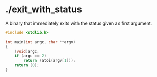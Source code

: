 # ./exit_with_status

A binary that immediately exits with the status given as first argument.

```c
#include <stdlib.h>

int	main(int argc, char **argv)
{
	(void)argc;
	if (argc == 2)
		return (atoi(argv[1]));
	return (0);
}
```
